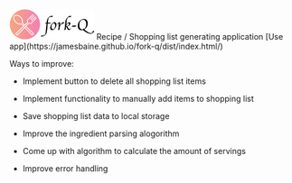 <img src="dist/img/logo.png" alt="fork-q" width="150">
Recipe / Shopping list generating application
[Use app](https://jamesbaine.github.io/fork-q/dist/index.html/)

Ways to improve: 

- Implement button to delete all shopping list items

- Implement functionality to manually add items to shopping list 

- Save shopping list data to local storage

- Improve the ingredient parsing alogorithm

- Come up with algorithm to calculate the amount of servings

- Improve error handling